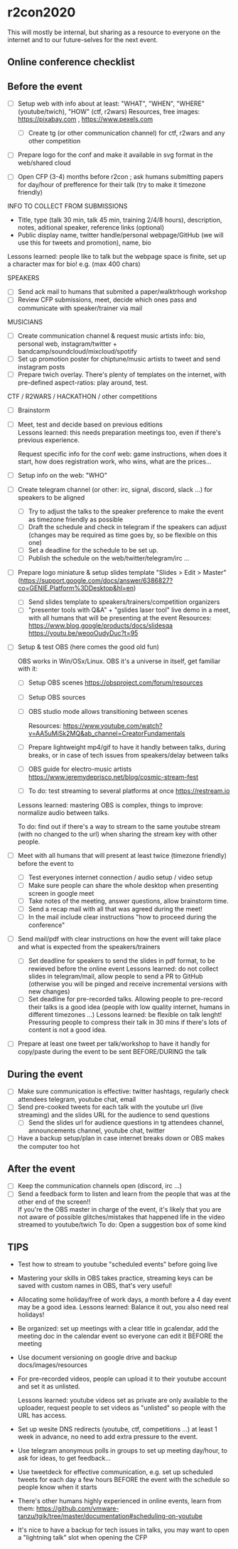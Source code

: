 # r2con2020
This will mostly be internal, but sharing as a resource to everyone on the internet and to our future-selves for the next event.

## Online conference checklist 

## Before the event
* [ ] Setup web with info about at least: "WHAT", "WHEN", "WHERE" (youtube/twich), "HOW" (ctf, r2wars)
    Resources, free images: https://pixabay.com  , https://www.pexels.com 
  * [ ] Create tg (or other communication channel) for ctf, r2wars and any other competition
* [ ] Prepare logo for the conf and make it available in svg format in the web/shared cloud

* [ ] Open CFP (3-4) months before r2con ; ask humans submitting papers for day/hour of prefference for their talk (try to make it timezone friendly)

INFO TO COLLECT FROM SUBMISSIONS
- Title, type (talk 30 min, talk 45 min, training 2/4/8 hours), description, notes, aditional speaker, reference links (optional)
- Public display name, twitter handle/personal webpage/GitHub (we will use this for tweets and promotion), name, bio 

Lessons learned: people like to talk but the webpage space is finite, set up a character max for bio! e.g. (max 400 chars)

SPEAKERS
* [ ] Send ack mail to humans that submited a paper/walktrhough workshop
* [ ] Review CFP submissions, meet, decide which ones pass and communicate with speaker/trainer via mail

MUSICIANS
* [ ] Create communication channel & request music artists info: bio, personal web, instagram/twitter + bandcamp/soundcloud/mixcloud/spotify
* [ ] Set up promotion poster for chiptune/music artists to tweet and send instagram posts
* [ ] Prepare twich overlay. There's plenty of templates on the internet, with pre-defined aspect-ratios: play around, test.

CTF / R2WARS / HACKATHON / other competitions
* [ ] Brainstorm 
* [ ] Meet, test and decide based on previous editions  
  Lessons learned: this needs preparation meetings too, even if there's previous experience.
  
  Request specific info for the conf web: game instructions, when does it start, how does registration work, who wins, what are the prices...

* [ ] Setup info on the web: "WHO"

* [ ] Create telegram channel (or other: irc, signal, discord, slack ...) for speakers to be aligned
  * [ ] Try to adjust the talks to the speaker preference to make the event as timezone friendly as possible
  * [ ] Draft the schedule and check in telegram if the speakers can adjust (changes may be required as time goes by, so be flexible on this one)
  * [ ] Set a deadline for the schedule to be set up.
  * [ ] Publish the schedule on the web/twitter/telegram/irc ...

* [ ] Prepare logo miniature & setup slides template "Slides > Edit > Master" (https://support.google.com/docs/answer/6386827?co=GENIE.Platform%3DDesktop&hl=en)
  * [ ] Send slides template to speakers/trainers/competition organizers
  * [ ] "presenter tools with Q&A" + "gslides laser tool" live demo in a meet, with all humans that will be presenting at the event
  Resources: https://www.blog.google/products/docs/slidesqa    https://youtu.be/weooOudyDuc?t=95

* [ ] Setup & test OBS (here comes the good old fun)
  
  OBS works in Win/OSx/Linux. OBS it's a universe in itself, get familiar with it:
  * [ ] Setup OBS scenes   https://obsproject.com/forum/resources
  * [ ] Setup OBS sources
  * [ ] OBS studio mode allows transitioning between scenes 
    
    Resources: https://www.youtube.com/watch?v=AA5uMiSk2MQ&ab_channel=CreatorFundamentals
  * [ ] Prepare lightweight mp4/gif to have it handly between talks, during breaks, or in case of tech issues from speakers/delay between talks 
  * [ ] OBS guide for electro-music artists https://www.jeremydeprisco.net/blog/cosmic-stream-fest 
  * [ ] To do: test streaming to several platforms at once https://restream.io
  
  Lessons learned: mastering OBS is complex, things to improve: normalize audio between talks.
  
  To do: find out if there's a way to stream to the same youtube stream (with no changed to the url) when sharing the stream key with other people.
        
* [ ] Meet with all humans that will present at least twice (timezone friendly) before the event to
  * [ ] Test everyones internet connection / audio setup / video setup
  * [ ] Make sure people can share the whole desktop when presenting screen in google meet
  * [ ] Take notes of the meeting, answer questions, allow brainstorm time. 
  * [ ] Send a recap mail with all that was agreed during the meet!
  * [ ] In the mail include clear instructions "how to proceed during the conference"

* [ ] Send mail/pdf with clear instructions on how the event will take place and what is expected from the speakers/trainers
  * [ ] Set deadline for speakers to send the slides in pdf format, to be rewieved before the online event
    Lessons learned: do not collect slides in telegram/mail, allow people to send a PR to GitHub (otherwise you will be pinged and receive incremental versions with new changes)
  * [ ] Set deadline for pre-recorded talks. Allowing people to pre-record their talks is a good idea (people with low quality internet, humans in different timezones ...)
    Lessons learned: be flexible on talk lenght! Pressuring people to compress their talk in 30 mins if there's lots of content is not a good idea.
* [ ] Prepare at least one tweet per talk/workshop to have it handly for copy/paste during the event to be sent BEFORE/DURING the talk                         


## During the event
* [ ] Make sure communication is effective: twitter hashtags, regularly check attendees telegram, youtube chat, email
* [ ] Send pre-cooked tweets for each talk with the youtube url (live streaming) and the slides URL for the audience to send questions
  * [ ] Send the slides url for audience questions in tg attendees channel, announcements channel, youtube chat, twitter
* [ ] Have a backup setup/plan in case internet breaks down or OBS makes the computer too hot 

## After the event
* [ ] Keep the communication channels open (discord, irc ...)
* [ ] Send a feedback form to listen and learn from the people that was at the other end of the screen!!  
    If you're the OBS master in charge of the event, it's likely that you are not aware of possible glitches/mistakes that happened life in the video streamed to youtube/twich
        To do: Open a suggestion box of some kind

## TIPS
- Test how to stream to youtube "scheduled events" before going live
- Mastering your skills in OBS takes practice, streaming keys can be saved with custom names in OBS, that's very useful!
- Allocating some holiday/free of work days, a month before a 4 day event may be a good idea. 
  Lessons learned: Balance it out, you also need real holidays!
- Be organized: set up meetings with a clear title in gcalendar, add the meeting doc in the calendar event so everyone can edit it BEFORE the meeting
- Use document versioning on google drive and backup docs/images/resources
- For pre-recorded videos, people can upload it to their youtube account and set it as unlisted.
    
    Lessons learned: youtube videos set as private are only available to the uploader, request people to set videos as "unlisted" so people with the URL has access. 
- Set up wesite DNS redirects (youtube, ctf, competitions ...) at least 1 week in advance, no need to add extra pressure to the event.
- Use telegram anonymous polls in groups to set up meeting day/hour, to ask for ideas, to get feedback...
- Use tweetdeck for effective communication, e.g. set up scheduled tweets for each day a few hours BEFORE the event with the schedule so people know when it starts
- There's other humans highly experienced in online events, learn from them:
  https://github.com/vmware-tanzu/tgik/tree/master/documentation#scheduling-on-youtube
- It's nice to have a backup for tech issues in talks, you may want to open a "lightning talk" slot when opening the CFP
